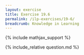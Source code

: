 ```yaml
---
layout: exercise
title: Exercise 19.6
permalink: /ilp-exercises/19-6/
breadcrumb: Knowledge in Learning
---
```


{% include mathjax_support %}

<div><i class="arrow-up" data-chapter="ilp-exercises" data-exercise="ex_6" data-rating="0"></i></div>
{% include_relative question.md %}
